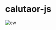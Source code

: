 # calutaor-js
 
 
![cw](https://user-images.githubusercontent.com/100430068/172290779-7b7f9c77-f0fd-4697-be98-148d728e3c69.PNG)
